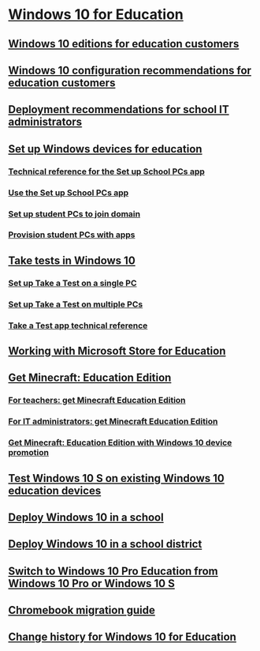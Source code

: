 # [Windows 10 for Education](index.md)
## [Windows 10 editions for education customers](windows-editions-for-education-customers.md)
## [Windows 10 configuration recommendations for education customers](configure-windows-for-education.md)
## [Deployment recommendations for school IT administrators](edu-deployment-recommendations.md)
## [Set up Windows devices for education](set-up-windows-10.md)
### [Technical reference for the Set up School PCs app](set-up-school-pcs-technical.md)
### [Use the Set up School PCs app ](use-set-up-school-pcs-app.md)
### [Set up student PCs to join domain](set-up-students-pcs-to-join-domain.md)
### [Provision student PCs with apps](set-up-students-pcs-with-apps.md)
## [Take tests in Windows 10 ](take-tests-in-windows-10.md)
### [Set up Take a Test on a single PC](take-a-test-single-pc.md)
### [Set up Take a Test on multiple PCs](take-a-test-multiple-pcs.md)
### [Take a Test app technical reference](take-a-test-app-technical.md)
## [Working with Microsoft Store for Education](education-scenarios-store-for-business.md)
## [Get Minecraft: Education Edition](get-minecraft-for-education.md)
### [For teachers: get Minecraft Education Edition](teacher-get-minecraft.md)
### [For IT administrators: get Minecraft Education Edition](school-get-minecraft.md)
### [Get Minecraft: Education Edition with Windows 10 device promotion](get-minecraft-device-promotion.md)
## [Test Windows 10 S on existing Windows 10 education devices](test-windows10s-for-edu.md)
## [Deploy Windows 10 in a school](deploy-windows-10-in-a-school.md)
## [Deploy Windows 10 in a school district](deploy-windows-10-in-a-school-district.md)
## [Switch to Windows 10 Pro Education from Windows 10 Pro or Windows 10 S](switch-to-pro-education.md)
## [Chromebook migration guide](chromebook-migration-guide.md)
## [Change history for Windows 10 for Education](change-history-edu.md)
